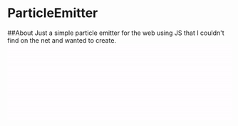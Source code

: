 # ParticleEmitter
##About
Just a simple particle emitter for the web using JS that I couldn't find on the net and wanted to create.
![](exampleParticles.gif)
